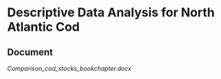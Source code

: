 # Descriptive Data Analysis for North Atlantic Cod

## Document

*Comparison_cod_stocks_bookchapter.docx*

